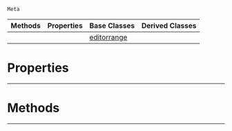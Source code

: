  `Meta`

|Methods|Properties|Base Classes|Derived Classes|
|---|---|---|---|
| | |[editorrange](https://github.com/ZilchEngine/ZilchDocs/blob/master/code_reference/class_reference/editorrange.markdown)| |


 #  Properties


---  
 #  Methods


---  
 

 